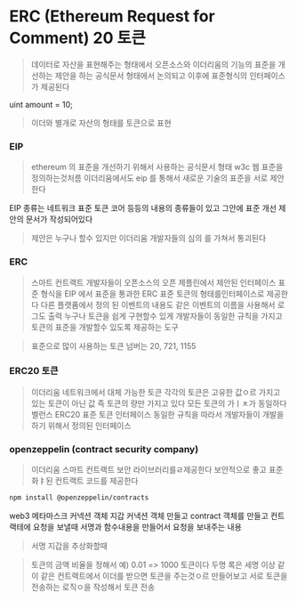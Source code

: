 #   ERC (Ethereum Request for Comment) 20 토큰
> 데이터로 자산을 표현해주는 형태에서 오픈소스와 이더리움의 기능의 표준을 개선하는 제안을 하는 공식문서 형태에서 논의되고 이후에 표준형식의 인터페이스가 제공된다


uint amount = 10;

> 이더와 별개로 자산의 형태를 토큰으로 표현


### EIP 
> ethereum 의 표준을 개선하기 위해서 사용하는 공식문서 형태
> w3c 웹 표준을 정의하는것처름 이더리움에서도 eip 를 통해서 새로운 기술의 표준을 서로 제안한다


EIP 종류는 네트워크 표준 토큰 코어 등등의 내용의 종류들이 있고 그안에 표준 개선 제안의 문서가 작성되어있다

> 제안은 누구나 할수 있지만 이더리움 개발자들의 심의 를 가쳐서 통괴된다

### ERC 
> 스마트 컨트랙트 개발자들이 오픈소스의 오픈 제플린에서 제안된 인터페이스 표준 형식을 EIP 에서 표준을 통과한 ERC 표준 토큰의 형태를인터페이스로 제공한다
> 다른 플랫품에서 정의 된 이벤트의 내용도 같은 이벤트의 이름을 사용해서 로그도 출력 
> 누구나 토큰을 쉽게 구현할수 있게 개발자들이 동일한 규칙을 가지고 토큰의 표준을 개발할수 있도록 제공하는 도구

> 표준으로 많이 사용하는 토큰 넘버는 20, 721, 1155


### ERC20 토큰 
> 이더리움 네트워크에서 대체 가능한 토큰
> 각각의 토큰은 고유한 값ㅇ르 가지고 있는 토큰이 아닌 값 즉 토큰의 량만 가지고 있다
> 모든 토큰의 가ㅣㅊ가 동일하다 벨런스
> ERC20 표준 토큰 인터페이스
> 동일한 규칙을 따라서 개발자들이 개발을 하기 위해서 정의된 인터페이스


### openzeppelin (contract security company)
> 이더리움 스마트 컨트랙트 보안 라이브러리를ㄹ제공한다
> 보안적으로 좋고 표준화ㅑ된 컨트랙트 코드를 제공한다

```sh
npm install @openzeppelin/contracts

```

web3 메타마스크 커넥션 객체 지갑 커낵션 객체 만들고
contract 객체를 만들고 컨트랙테에 요청을 보낼때 서명과 함수내용을 만들어서 요청을 보내주는 내용
> 서명 지갑을 추상화할때 

> 토큰의 금액 비율을 정해서 예) 0.01 => 1000 토큰이다
> 두명 록은 세명 이상 같이 같은 컨트랙트에서 이더를 받으면 토큰을 주는것ㅇ르 만들어보고
> 서로 토큰을 전송하는 로직ㅇ을 작성해서 토큰 전송
